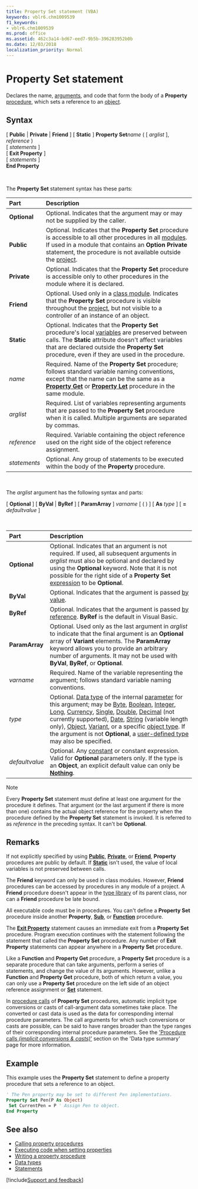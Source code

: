 ```yaml
---
title: Property Set statement (VBA)
keywords: vblr6.chm1009539
f1_keywords:
- vblr6.chm1009539
ms.prod: office
ms.assetid: 462c3a14-bd67-eed7-9b5b-396283952b0b
ms.date: 12/03/2018
localization_priority: Normal
---
```



# Property Set statement

Declares the name, [arguments](../../Glossary/vbe-glossary.md#argument), and code that form the body of a **Property** [procedure](../../Glossary/vbe-glossary.md#procedure), which sets a reference to an [object](../../Glossary/vbe-glossary.md#object).

## Syntax

[ **Public** | **Private** | **Friend** ] [ **Static** ] **Property Set**_name_ ( [ _arglist_ ], _reference_ ) <br/>
[ _statements_ ] <br/>
[ **Exit Property** ] <br/>
[ _statements_ ] <br/>
**End Property**

<br/>

The **Property Set** statement syntax has these parts:

|Part|Description|
|:-----|:-----|
|**Optional**|Optional. Indicates that the argument may or may not be supplied by the caller.|
|**Public**|Optional. Indicates that the **Property Set** procedure is accessible to all other procedures in all [modules](../../Glossary/vbe-glossary.md#module). If used in a module that contains an **Option Private** statement, the procedure is not available outside the [project](../../Glossary/vbe-glossary.md#project).|
|**Private**|Optional. Indicates that the **Property Set** procedure is accessible only to other procedures in the module where it is declared.|
|**Friend**|Optional. Used only in a [class module](../../Glossary/vbe-glossary.md#class-module). Indicates that the **Property Set** procedure is visible throughout the [project](../../Glossary/vbe-glossary.md#project), but not visible to a controller of an instance of an object.|
|**Static**|Optional. Indicates that the **Property Set** procedure's local [variables](../../Glossary/vbe-glossary.md#variable) are preserved between calls. The **Static** attribute doesn't affect variables that are declared outside the **Property Set** procedure, even if they are used in the procedure.|
| _name_|Required. Name of the **Property Set** procedure; follows standard variable naming conventions, except that the name can be the same as a **[Property Get](property-get-statement.md)** or **[Property Let](property-let-statement.md)** procedure in the same module.|
| _arglist_|Required. List of variables representing arguments that are passed to the **Property Set** procedure when it is called. Multiple arguments are separated by commas.|
| _reference_|Required. Variable containing the object reference used on the right side of the object reference assignment.|
| _statements_|Optional. Any group of statements to be executed within the body of the **Property** procedure.|

<br/>

The _arglist_ argument has the following syntax and parts:

[ **Optional** ] [ **ByVal** | **ByRef** ] [ **ParamArray** ] _varname_ [ ( ) ] [ **As** _type_ ] [ **=** _defaultvalue_ ]

<br/>

|Part|Description|
|:-----|:-----|
|**Optional**|Optional. Indicates that an argument is not required. If used, all subsequent arguments in _arglist_ must also be optional and declared by using the **Optional** keyword. Note that it is not possible for the right side of a **Property Set** [expression](../../Glossary/vbe-glossary.md#expression) to be **Optional**.|
|**ByVal**|Optional. Indicates that the argument is passed [by value](../../Glossary/vbe-glossary.md#by-value).|
|**ByRef**|Optional. Indicates that the argument is passed [by reference](../../Glossary/vbe-glossary.md#by-reference). **ByRef** is the default in Visual Basic.|
|**ParamArray**|Optional. Used only as the last argument in _arglist_ to indicate that the final argument is an **Optional** array of **Variant** elements. The **ParamArray** keyword allows you to provide an arbitrary number of arguments. It may not be used with **ByVal**, **ByRef**, or **Optional**.|
| _varname_|Required. Name of the variable representing the argument; follows standard variable naming conventions.|
| _type_|Optional. [Data type](../../Glossary/vbe-glossary.md#data-type) of the internal [parameter](../../glossary/vbe-glossary.md#parameter) for this argument; may be [Byte](../../Glossary/vbe-glossary.md#byte-data-type), [Boolean](../../Glossary/vbe-glossary.md#boolean-data-type), [Integer](../../Glossary/vbe-glossary.md#integer-data-type), [Long](../../Glossary/vbe-glossary.md#long-data-type), [Currency](../../Glossary/vbe-glossary.md#currency-data-type), [Single](../../Glossary/vbe-glossary.md#single-data-type), [Double](../../Glossary/vbe-glossary.md#double-data-type), [Decimal](../../Glossary/vbe-glossary.md#decimal-data-type) (not currently supported), [Date](../../Glossary/vbe-glossary.md#date-data-type), [String](../../Glossary/vbe-glossary.md#string-data-type) (variable length only), [Object](../../Glossary/vbe-glossary.md#object), [Variant](../../Glossary/vbe-glossary.md#variant-data-type), or a specific [object type](../../Glossary/vbe-glossary.md#object-type). If the argument is not **Optional**, a [user-defined type](../../Glossary/vbe-glossary.md#user-defined-type) may also be specified.|
| _defaultvalue_|Optional. Any [constant](../../Glossary/vbe-glossary.md#constant) or constant expression. Valid for **Optional** parameters only. If the type is an **Object**, an explicit default value can only be **[Nothing](nothing-keyword.md)**.|

> [!NOTE] 
> Every **Property Set** statement must define at least one argument for the procedure it defines. That argument (or the last argument if there is more than one) contains the actual object reference for the property when the procedure defined by the **Property Set** statement is invoked. It is referred to as _reference_ in the preceding syntax. It can't be **Optional**.

## Remarks

If not explicitly specified by using **[Public](public-statement.md)**, **[Private](private-statement.md)**, or **[Friend](friend-keyword.md)**, **Property** procedures are public by default. If **[Static](static-statement.md)** isn't used, the value of local variables is not preserved between calls. 

The **Friend** keyword can only be used in class modules. However, **Friend** procedures can be accessed by procedures in any module of a project. A **Friend** procedure doesn't appear in the [type library](../../Glossary/vbe-glossary.md#type-library) of its parent class, nor can a **Friend** procedure be late bound.

All executable code must be in procedures. You can't define a **Property Set** procedure inside another **Property**, **[Sub](sub-statement.md)**, or **[Function](function-statement.md)** procedure.

The **[Exit Property](exit-statement.md)** statement causes an immediate exit from a **Property Set** procedure. Program execution continues with the statement following the statement that called the **Property Set** procedure. Any number of **Exit Property** statements can appear anywhere in a **Property Set** procedure.

Like a **Function** and **Property Get** procedure, a **Property Set** procedure is a separate procedure that can take arguments, perform a series of statements, and change the value of its arguments. However, unlike a **Function** and **Property Get** procedure, both of which return a value, you can only use a **Property Set** procedure on the left side of an object reference assignment or **[Set](set-statement.md)** statement.

In [procedure calls](../../glossary/vbe-glossary.md#procedure-call) of **Property Set** procedures, automatic implicit type conversions or casts of call-argument data sometimes take place. The converted or cast data is used as the data for corresponding internal procedure parameters. The call arguments for which such conversions or casts are possible, can be said to have ranges broader than the type ranges of their corresponding internal procedure parameters. See the ['Procedure calls _(implicit conversions & casts)_'](data-type-summary.md#procedure-calls-implicit-conversions--casts) section on the 'Data type summary' page for more information.

## Example

This example uses the **Property Set** statement to define a property procedure that sets a reference to an object.


```vb
' The Pen property may be set to different Pen implementations. 
Property Set Pen(P As Object) 
 Set CurrentPen = P ' Assign Pen to object. 
End Property
```


## See also

- [Calling property procedures](../../concepts/getting-started/calling-property-procedures.md)
- [Executing code when setting properties](../../concepts/getting-started/executing-code-when-setting-properties.md)
- [Writing a property procedure](../../concepts/getting-started/writing-a-property-procedure.md)
- [Data types](data-type-summary.md)
- [Statements](../statements.md)

[!include[Support and feedback](~/includes/feedback-boilerplate.md)]

